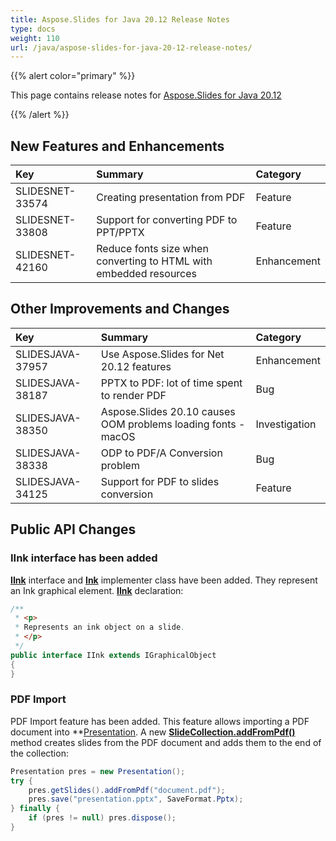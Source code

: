 ```yaml
---
title: Aspose.Slides for Java 20.12 Release Notes
type: docs
weight: 110
url: /java/aspose-slides-for-java-20-12-release-notes/
---
```


{{% alert color="primary" %}} 

This page contains release notes for [Aspose.Slides for Java 20.12](https://repository.aspose.com/repo/com/aspose/aspose-slides/20.12/)

{{% /alert %}} 

## **New Features and Enhancements**
|**Key**|**Summary**|**Category**|
| :- | :- | :- |
|SLIDESNET-33574|Creating presentation from PDF|Feature|
|SLIDESNET-33808|Support for converting PDF to PPT/PPTX|Feature|
|SLIDESNET-42160|Reduce fonts size when converting to HTML with embedded resources|Enhancement|

## **Other Improvements and Changes**
|**Key**|**Summary**|**Category**|
| :- | :- | :- |
|SLIDESJAVA-37957|Use Aspose.Slides for Net 20.12 features|Enhancement|
|SLIDESJAVA-38187|PPTX to PDF: lot of time spent to render PDF|Bug|
|SLIDESJAVA-38350|Aspose.Slides 20.10 causes OOM problems loading fonts - macOS|Investigation|
|SLIDESJAVA-38338|ODP to PDF/A Conversion problem|Bug|
|SLIDESJAVA-34125|Support for PDF to slides conversion|Feature|

## **Public API Changes**
### IInk interface has been added
**[IInk](https://apireference.aspose.com/slides/java/com.aspose.slides/IInk)** interface and **[Ink](https://apireference.aspose.com/slides/java/com.aspose.slides/Ink)** implementer class have been added. They represent an Ink graphical element.
**[IInk](https://apireference.aspose.com/slides/java/com.aspose.slides/IInk)** declaration:

```java
/**
 * <p>
 * Represents an ink object on a slide.
 * </p>
 */
public interface IInk extends IGraphicalObject
{
}
```

### PDF Import
PDF Import feature has been added. This feature allows importing a PDF document into **[Presentation](https://apireference.aspose.com/slides/java/com.aspose.slides/Presentation). A new **[SlideCollection.addFromPdf()](https://apireference.aspose.com/slides/java/com.aspose.slides/SlideCollection#addFromPdf-java.lang.String-)** method creates slides from the PDF document and adds them to the end of the collection:

```java
Presentation pres = new Presentation();
try {
    pres.getSlides().addFromPdf("document.pdf");
    pres.save("presentation.pptx", SaveFormat.Pptx);
} finally {
    if (pres != null) pres.dispose();
}
```